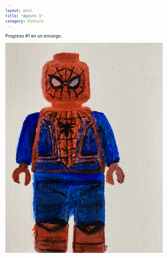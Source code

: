 ```yaml
---
layout: post
title: "Agosto 1"
category: Pintura
---
```

Progreso #1 en un encargo.  


![Spider-Man](/images/up/posts/spider.jpeg)